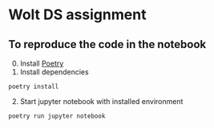 # Wolt DS assignment

## To reproduce the code in the notebook

0. Install [Poetry](https://python-poetry.org/docs/)
1. Install dependencies
```
poetry install
```

2. Start jupyter notebook with installed environment
```
poetry run jupyter notebook
```
